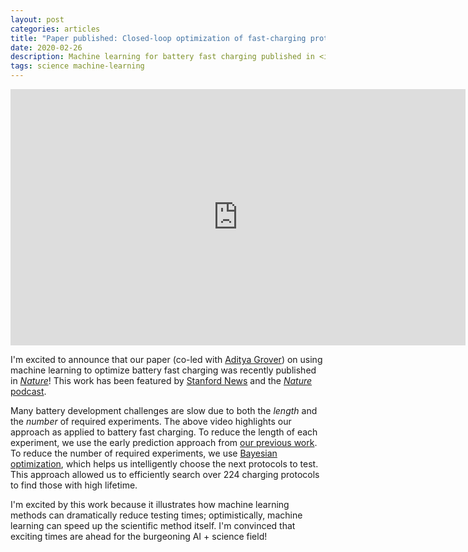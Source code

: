 ```yaml
---
layout: post
categories: articles
title: "Paper published: Closed-loop optimization of fast-charging protocols for batteries with machine learning"
date: 2020-02-26
description: Machine learning for battery fast charging published in <i>Nature</i>
tags: science machine-learning
---
```


<iframe width="728" height="410" src="https://www.youtube.com/embed/5K_uDQCVxjo" frameborder="0" allow="autoplay; encrypted-media" allowfullscreen></iframe>

I'm excited to announce that our paper (co-led with
[Aditya Grover](https://aditya-grover.github.io))
on using machine learning to optimize battery fast charging
was recently published in [*Nature*](https://doi.org/10.1038/s41586-020-1994-5)!
This work has been featured by
[Stanford News](https://news.stanford.edu/2020/02/19/machine-learning-speed-arrival-ultra-fast-charging-electric-car/) and the
[*Nature* podcast](https://www.nature.com/articles/d41586-020-00482-x).

Many battery development challenges are slow due to both the *length* and the *number* of required experiments.
The above video highlights our approach as applied to battery fast charging.
To reduce the length of each experiment, we use the early prediction approach
from [our previous work](/articles/2019/04/09/data-driven.html).
To reduce the number of required experiments, we use
[Bayesian optimization](https://en.wikipedia.org/wiki/Bayesian_optimization),
which helps us intelligently choose the next protocols to test.
This approach allowed us to efficiently search over 224 charging protocols
to find those with high lifetime.

I'm excited by this work because it illustrates how machine learning methods
can dramatically reduce testing times;
optimistically, machine learning can speed up the scientific method itself.
I'm convinced that exciting times are ahead for the burgeoning AI + science field!

